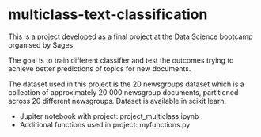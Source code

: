 # multiclass-text-classification

This is a project developed as a final project at the Data Science bootcamp organised by Sages.

The goal is to train different classifier and test the outcomes trying to achieve better predictions of topics for new documents.

The dataset used in this project is the 20 newsgroups dataset which is a collection of approximately 20 000 newsgroup documents, partitioned across 20 different newsgroups. Dataset is available in scikit learn.

- Jupiter notebook with project: project_multiclass.ipynb
- Additional functions used in project: myfunctions.py

